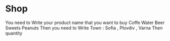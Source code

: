 # Shop
 You need to Write your product name that you want to buy Coffe Water  Beer Sweets Peanuts
 Then you need to Write Town  : Sofia , Plovdiv , Varna
 Then quantity
